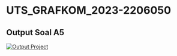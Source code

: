 # UTS_GRAFKOM_2023-2206050
## Output Soal A5
[![Output Project](/output//UAS%20GRAFKOM%202024%20-%202206050.gif)](/UAS_GRAFKOM_2024-2206050.cpp)